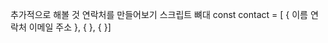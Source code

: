 추가적으로 해볼 것
    연락처를 만들어보기
    스크립트 뼈대
        const contact = [
                            { 
                                이름
                                연락처
                                이메일
                                주소
                            },
                            {  },
                            {  }]